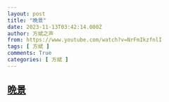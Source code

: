 ```yaml
---
layout: post
title: "晩景"
date: 2023-11-13T03:42:14.000Z
author: 方斌之声
from: https://www.youtube.com/watch?v=NrFmIkzfnlI
tags: [ 方斌 ]
comments: True
categories: [ 方斌 ]
---
```

<!--1699846934000-->
[晩景](https://www.youtube.com/watch?v=NrFmIkzfnlI)
------

<div>

</div>
